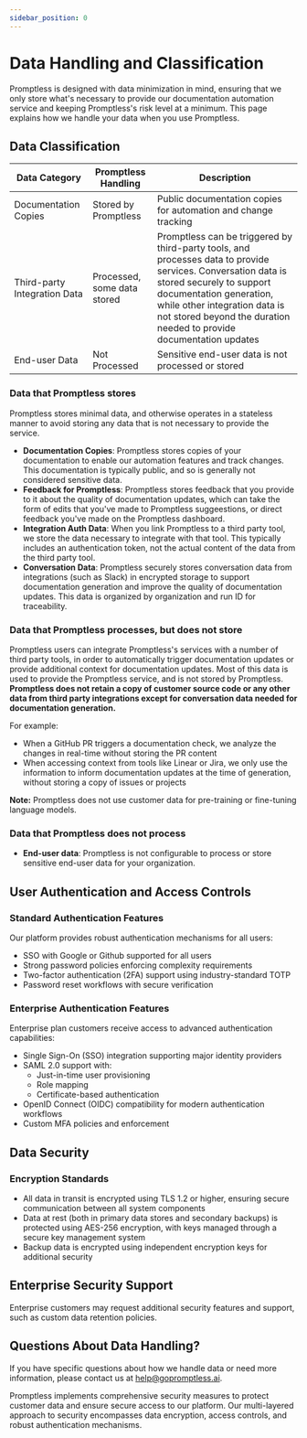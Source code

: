 ```yaml
---
sidebar_position: 0
---
```


# Data Handling and Classification

Promptless is designed with data minimization in mind, ensuring that we only store what's necessary to provide our documentation automation service and keeping Promptless's risk level at a minimum. This page explains how we handle your data when you use Promptless.

## Data Classification

| Data Category | Promptless Handling | Description |
|--------------|----------------|-------------|
| Documentation Copies | Stored by Promptless | Public documentation copies for automation and change tracking |
| Third-party Integration Data | Processed, some data stored | Promptless can be triggered by third-party tools, and processes data to provide services. Conversation data is stored securely to support documentation generation, while other integration data is not stored beyond the duration needed to provide documentation updates |
| End-user Data | Not Processed | Sensitive end-user data is not processed or stored |

### Data that Promptless stores

Promptless stores minimal data, and otherwise operates in a stateless manner to avoid storing any data that is not necessary to provide the service.
- **Documentation Copies**: Promptless stores copies of your documentation to enable our automation features and track changes. This documentation is typically public, and so is generally not considered sensitive data. 
- **Feedback for Promptless**: Promptless stores feedback that you provide to it about the quality of documentation updates, which can take the form of edits that you've made to Promptless suggeestions, or direct feedback you've made on the Promptless dashboard. 
- **Integration Auth Data**: When you link Promptless to a third party tool, we store the data necessary to integrate with that tool. This typically includes an authentication token, not the actual content of the data from the third party tool.
- **Conversation Data**: Promptless securely stores conversation data from integrations (such as Slack) in encrypted storage to support documentation generation and improve the quality of documentation updates. This data is organized by organization and run ID for traceability.

### Data that Promptless processes, but does not store

Promptless users can integrate Promptless's services with a number of third party tools, in order to automatically trigger documentation updates or provide additional context for documentation updates. Most of this data is used to provide the Promptless service, and is not stored by Promptless. **Promptless does not retain a copy of customer source code or any other data from third party integrations except for conversation data needed for documentation generation.**

For example:
- When a GitHub PR triggers a documentation check, we analyze the changes in real-time without storing the PR content
- When accessing context from tools like Linear or Jira, we only use the information to inform documentation updates at the time of generation, without storing a copy of issues or projects 

**Note:** Promptless does not use customer data for pre-training or fine-tuning language models. 

### Data that Promptless does not process
- **End-user data**: Promptless is not configurable to process or store sensitive end-user data for your organization. 

## User Authentication and Access Controls 

### Standard Authentication Features

Our platform provides robust authentication mechanisms for all users:
- SSO with Google or Github supported for all users 
- Strong password policies enforcing complexity requirements
- Two-factor authentication (2FA) support using industry-standard TOTP
- Password reset workflows with secure verification

### Enterprise Authentication Features

Enterprise plan customers receive access to advanced authentication capabilities:

- Single Sign-On (SSO) integration supporting major identity providers
- SAML 2.0 support with:
  - Just-in-time user provisioning
  - Role mapping
  - Certificate-based authentication
- OpenID Connect (OIDC) compatibility for modern authentication workflows
- Custom MFA policies and enforcement

## Data Security

### Encryption Standards
- All data in transit is encrypted using TLS 1.2 or higher, ensuring secure communication between all system components
- Data at rest (both in primary data stores and secondary backups) is protected using AES-256 encryption, with keys managed through a secure key management system
- Backup data is encrypted using independent encryption keys for additional security

## Enterprise Security Support

Enterprise customers may request additional security features and support, such as custom data retention policies. 


## Questions About Data Handling?

If you have specific questions about how we handle data or need more information, please contact us at help@gopromptless.ai.

Promptless implements comprehensive security measures to protect customer data and ensure secure access to our platform. Our multi-layered approach to security encompasses data encryption, access controls, and robust authentication mechanisms.


